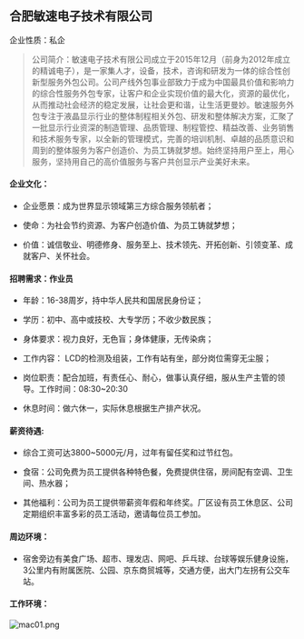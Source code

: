 ## 合肥敏速电子技术有限公司
企业性质：私企


>公司简介：敏速电子技术有限公司成立于2015年12月（前身为2012年成立的精诚电子），是一家集人才，设备，技术，咨询和研发为一体的综合性创新型服务外包公司。公司产线外包事业部致力于成为中国最具价值和影响力的综合性服务外包专家，让客户和企业实现价值的最大化，资源的最优化，从而推动社会经济的稳定发展，让社会更和谐，让生活更曼妙。敏速服务外包专注于液晶显示行业的整体制程相关外包、研发和整体解决方案，汇聚了一批显示行业资深的制造管理、品质管理、制程管控、精益改善、业务销售和技术服务专家，以全新的管理模式，完善的培训机制、卓越的品质意识和周到的整体服务为客户创造价、为员工铸就梦想。始终坚持用户至上，用心服务，坚持用自己的高价值服务与客户共创显示产业美好未来。

#### 企业文化：

* 企业愿景：成为世界显示领域第三方综合服务领航者；

* 使命：为社会节约资源、为客户创造价值、为员工铸就梦想；

* 价值：诚信敬业、明德修身、服务至上、技术领先、开拓创新、引领变革、成就客户、关怀社会。



#### 招聘需求：作业员

* 年龄：16-38周岁，持中华人民共和国居民身份证；

* 学历：初中、高中或技校、大专学历；不收少数民族；

* 身体要求：视力良好，无色盲；身体健康，无传染病；

* 工作内容： LCD的检测及组装，工作有站有坐，部分岗位需穿无尘服；

* 岗位职责：配合加班，有责任心、耐心，做事认真仔细，服从生产主管的领导。工作时间：08:30~20:30

* 休息时间：做六休一，实际休息根据生产排产状况。


#### 薪资待遇:

* 综合工资可达3800~5000元/月，过年有留任奖和过节红包。

* 食宿：公司免费为员工提供各种特色餐，免费提供住宿，房间配有空调、卫生间、热水器；

* 其他福利：公司为员工提供带薪资年假和年终奖。厂区设有员工休息区、公司定期组织丰富多彩的员工活动，邀请每位员工参加。


#### 周边环境：

* 宿舍旁边有美食广场、超市、理发店、网吧、乒乓球、台球等娱乐健身设施，3公里内有附属医院、公园、京东商贸城等，交通方便，出大门左拐有公交车站。


#### 工作环境：

![mac01.png](../img/minsu1.png)